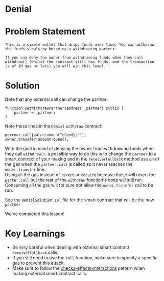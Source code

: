 # Denial

# Problem Statement
```
This is a simple wallet that drips funds over time. You can withdraw the funds slowly by becoming a withdrawing partner.

If you can deny the owner from withdrawing funds when they call withdraw() (whilst the contract still has funds, and the transaction is of 1M gas or less) you will win this level.
```

# Solution
Note that any external call can change the partner:
```
function setWithdrawPartner(address _partner) public {
    partner = _partner;
}
```
Note these lines in the `Denial` `withdraw` contract:
```
partner.call{value:amountToSend}("");
owner.transfer(amountToSend);
```
With the goal in mind of denying the owner from withdrawing funds when they call `withdraw()`,
a possible way to do this is to change the `partner` to a smart contract of your making and
in the `receive`/`fallback` method use all of the gas when the `partner.call` is called so
it never reaches the `owner.transfer` line.<br>
Using all the gas instead of `revert` or `require` because these will revert the `parter.call`
but the rest of the `withdraw` function's code will still run. Consuming all the gas will for
sure not allow the `owner.transfer` call to be run.

See the `DenialSolution.sol` file for the smart contract that will be the new `partner`<br>

We've completed this lesson!

# Key Learnings
- Be very careful when dealing with external smart contract `receive`/`fallback` calls.
- If you still need to use the `call` function, make sure to specify a specific gas to prevent this attack.
- Make sure to follow the [checks-effects-interactions](http://solidity.readthedocs.io/en/latest/security-considerations.html#use-the-checks-effects-interactions-pattern)
pattern when making external smart contract calls.

